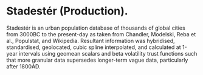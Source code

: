 # Stadestér (Production).

Stadestér is an urban population database of thousands of global cities from 3000BC to the present-day as taken from Chandler, Modelski, Reba et al., Populstat, and Wikipedia. Resultant information was hybridised, standardised, geolocated, cubic spline interpolated, and calculated at 1-year intervals using geomean scalars and beta volatility trust functions such that more granular data supersedes longer-term vague data, particularly after 1800AD.